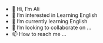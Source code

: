 - 👋 Hi, I’m Ali
- 👀 I’m interested in Learning English
- 🌱 I’m currently learning English
- 💞️ I’m looking to collaborate on ...
- 📫 How to reach me ...

<!---
a1309b/a1309b is a ✨ special ✨ repository because its `README.md` (this file) appears on your GitHub profile.
You can click the Preview link to take a look at your changes.
--->
